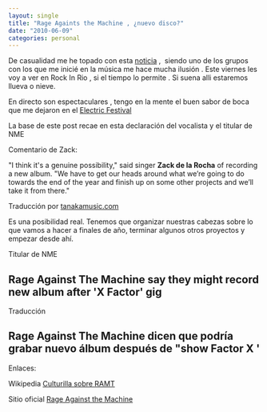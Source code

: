 ```yaml
---
layout: single
title: "Rage Againts the Machine , ¿nuevo disco?"
date: "2010-06-09"
categories: personal
---
```


De casualidad me he topado con esta [noticia](https://www.nme.com/news/nme/51385) ,  siendo uno de los grupos con los que me inicié en la música me hace mucha ilusión . Este viernes les voy a ver en Rock In Rio , si el tiempo lo permite . Si suena alli estaremos llueva o nieve.

En directo son espectaculares , tengo en la mente el buen sabor de boca que me dejaron en el [Electric Festival](../2008/06/electric-festival/)

La base de este post recae en esta declaración del vocalista y el titular de NME

Comentario de Zack:

"I think it's a genuine possibility," said singer **Zack de la Rocha** of recording a new album. "We have to get our heads around what we’re going to do towards the end of the year and finish up on some other projects and we’ll take it from there."

Traducción por [tanakamusic.com](https://tanakamusic.com/2010/06/08/rage-against-the-machine-podria-sacar-nuevo-disco/)

Es una posibilidad real. Tenemos que organizar nuestras cabezas sobre lo que vamos a hacer a finales de año, terminar algunos otros proyectos y empezar desde ahí.

Titular de NME

## Rage Against The Machine say they might record new album after 'X Factor' gig

Traducción

## Rage Against The Machine dicen que podría grabar nuevo álbum después de "show Factor X '

Enlaces:

Wikipedia [Culturilla sobre RAMT](https://es.wikipedia.org/wiki/Rage_Against_the_Machine)

Sitio oficial [Rage Against the Machine](https://www.ratm.com/)
